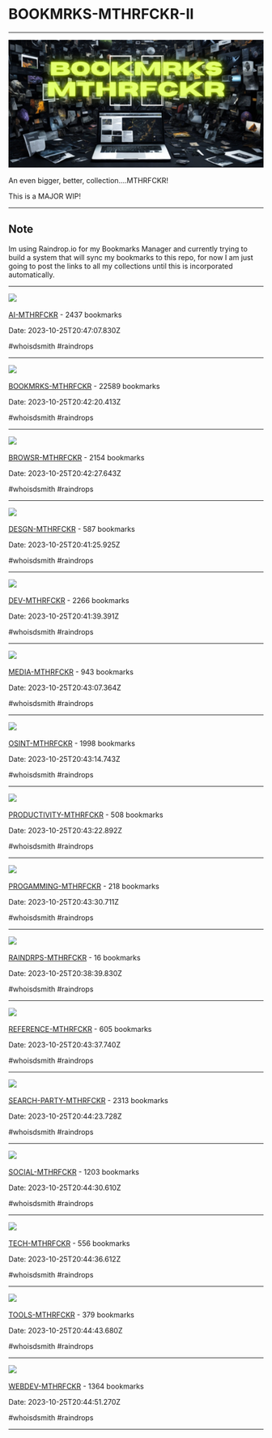 # BOOKMRKS-MTHRFCKR-II

---

![](BOOKMRKS.png)

An even bigger, better, collection....MTHRFCKR!

This is a MAJOR WIP!

---

## Note

Im using Raindrop.io for my Bookmarks Manager and currently trying to build a system that will sync my bookmarks to this repo, for now I am just going to post the links to all my collections until this is incorporated automatically.

---

![](https://up.raindrop.io/collection/thumbs/386/340/40/4d817c90a18e46e0dfa0348c510b1d0d.png)

[AI-MTHRFCKR](https://raindrop.io/whoisdsmith/ai-38634040) - 2437 bookmarks

Date: 2023-10-25T20:47:07.830Z

#whoisdsmith #raindrops

---

![](https://up.raindrop.io/collection/thumbs/386/568/40/MAF_Qor_U_Oyr_M_1667354927572.png)

[BOOKMRKS-MTHRFCKR](https://raindrop.io/whoisdsmith/bookmrks-mthrfckr-38656840) - 22589 bookmarks

Date: 2023-10-25T20:42:20.413Z

#whoisdsmith #raindrops

---

![](https://up.raindrop.io/collection/thumbs/386/570/56/ab8e51093218c094069e9c631d28e713.png)

[BROWSR-MTHRFCKR](https://raindrop.io/whoisdsmith/browsr-mthrfckr-38657056) - 2154 bookmarks

Date: 2023-10-25T20:42:27.643Z

#whoisdsmith #raindrops

---

![](https://up.raindrop.io/collection/thumbs/386/571/37/fbd9130cf63c0f9d2afabf1dba9846b0.png)

[DESGN-MTHRFCKR](https://raindrop.io/whoisdsmith/desgn-mthrfckr-38657137) - 587 bookmarks

Date: 2023-10-25T20:41:25.925Z

#whoisdsmith #raindrops

---

![](https://up.raindrop.io/collection/thumbs/386/571/57/12ab91903c48f3866422e3fe4ed5c592.png)

[DEV-MTHRFCKR](https://raindrop.io/whoisdsmith/dev-mthrfckr-38657157) - 2266 bookmarks

Date: 2023-10-25T20:41:39.391Z

#whoisdsmith #raindrops

---

![](https://up.raindrop.io/collection/thumbs/386/571/91/37f7904e0a083bfa99405ed6240e094e.png)

[MEDIA-MTHRFCKR](https://raindrop.io/whoisdsmith/media-mthrfckr-38657191) - 943 bookmarks

Date: 2023-10-25T20:43:07.364Z

#whoisdsmith #raindrops

---

![](https://up.raindrop.io/collection/thumbs/386/344/92/c806b0ef75ea3f2f3af928886f6a928c.png)

[OSINT-MTHRFCKR](https://raindrop.io/whoisdsmith/osint-mthrfckr-38634492) - 1998 bookmarks

Date: 2023-10-25T20:43:14.743Z

#whoisdsmith #raindrops

---

![](https://up.raindrop.io/collection/thumbs/386/572/53/91ac95fdaf60e2911309188515270cc4.png)

[PRODUCTIVITY-MTHRFCKR](https://raindrop.io/whoisdsmith/productivity-mthrfckr-38657253) - 508 bookmarks

Date: 2023-10-25T20:43:22.892Z

#whoisdsmith #raindrops

---

![](https://up.raindrop.io/collection/thumbs/386/572/94/495981241005fc10dfc3cb10d820cdb8.png)

[PROGAMMING-MTHRFCKR](https://raindrop.io/whoisdsmith/progamming-mthrfckr-38657294) - 218 bookmarks

Date: 2023-10-25T20:43:30.711Z

#whoisdsmith #raindrops

---

![](https://up.raindrop.io/raindrop/thumbs/667/899/619/data_URI_file_1698266510874.jpeg)

[RAINDRPS-MTHRFCKR](https://raindrop.io/whoisdsmith) - 16 bookmarks

Date: 2023-10-25T20:38:39.830Z

#whoisdsmith #raindrops

---

![](https://up.raindrop.io/collection/thumbs/386/573/12/cad5666e486f0c0f2a01bcffbdd87fa8.png)

[REFERENCE-MTHRFCKR](https://raindrop.io/whoisdsmith/reference-mthrfckr-38657312) - 605 bookmarks

Date: 2023-10-25T20:43:37.740Z

#whoisdsmith #raindrops

---

![](https://up.raindrop.io/collection/thumbs/386/347/20/10c343317598fc34d185a49f0ef954dd.png)

[SEARCH-PARTY-MTHRFCKR](https://raindrop.io/whoisdsmith/search-party-mthrfckr-38634720) - 2313 bookmarks

Date: 2023-10-25T20:44:23.728Z

#whoisdsmith #raindrops

---

![](https://up.raindrop.io/collection/thumbs/386/574/15/a7c16a7cee5ad12887d53398a50e2202.png)

[SOCIAL-MTHRFCKR](https://raindrop.io/whoisdsmith/social-mthrfckr-38657415) - 1203 bookmarks

Date: 2023-10-25T20:44:30.610Z

#whoisdsmith #raindrops

---

![](https://up.raindrop.io/collection/thumbs/386/574/39/95ce68fbf496d7476cde8f21a55af18f.png)

[TECH-MTHRFCKR](https://raindrop.io/whoisdsmith/tech-mthrfckr-38657439) - 556 bookmarks

Date: 2023-10-25T20:44:36.612Z

#whoisdsmith #raindrops

---

![](https://up.raindrop.io/collection/thumbs/386/574/86/4d345cdd1a412775f2b52c8bf0e9ec16.png)

[TOOLS-MTHRFCKR](https://raindrop.io/whoisdsmith/tools-mthrfckr-38657486) - 379 bookmarks

Date: 2023-10-25T20:44:43.680Z

#whoisdsmith #raindrops

---

![](https://up.raindrop.io/collection/thumbs/386/575/03/3a1b0ef4470d3aae50574b2eac150f20.png)

[WEBDEV-MTHRFCKR](https://raindrop.io/whoisdsmith/webdev-mthrfckr-38657503) - 1364 bookmarks

Date: 2023-10-25T20:44:51.270Z

#whoisdsmith #raindrops

---

